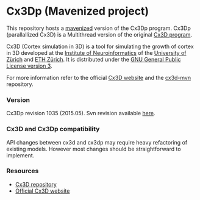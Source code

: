 # Cx3Dp (Mavenized project)

This repository hosts a [mavenized](https://maven.apache.org) version of the Cx3Dp program. Cx3Dp (parallallized Cx3D) is a Multithread version of the original [Cx3D program](https://github.com/tferr/cx3d-mvn).

Cx3D (Cortex simulation in 3D) is a tool for simulating the growth of cortex in 3D developed at the [Institute of Neuroinformatics](http://www.ini.uzh.ch/) of the [University of Zürich](http://www.uzh.ch/) and [ETH Zürich](http://www.ethz.ch/). It is distributed under the [GNU General Public License version 3](http://www.gnu.org/licenses/gpl.html).

For more information refer to the official [Cx3D website](https://www.ini.uzh.ch/~amw/seco/cx3d/) and the [cx3d-mvn](https://github.com/tferr/cx3d-mvn) repository.


### Version
Cx3Dp revision 1035 (2015.05). Svn revision available [here](./svn/).

### Cx3D and Cx3Dp compatibility
API changes between cx3d and cx3dp may require heavy refactoring of existing models. However most changes should be straightforward to implement.

### Resources
 * [Cx3D repository](https://github.com/tferr/cx3d-mvn)
 * [Official Cx3D website](https://www.ini.uzh.ch/~amw/seco/cx3d/)
